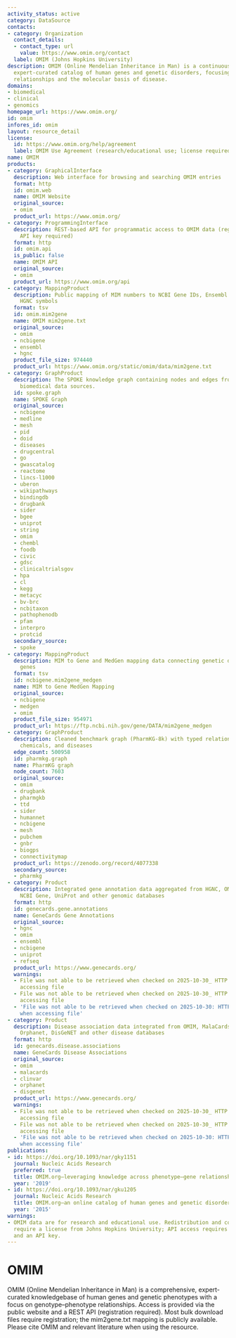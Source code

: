 ```yaml
---
activity_status: active
category: DataSource
contacts:
- category: Organization
  contact_details:
  - contact_type: url
    value: https://www.omim.org/contact
  label: OMIM (Johns Hopkins University)
description: OMIM (Online Mendelian Inheritance in Man) is a continuously updated,
  expert-curated catalog of human genes and genetic disorders, focusing on genotype–phenotype
  relationships and the molecular basis of disease.
domains:
- biomedical
- clinical
- genomics
homepage_url: https://www.omim.org/
id: omim
infores_id: omim
layout: resource_detail
license:
  id: https://www.omim.org/help/agreement
  label: OMIM Use Agreement (research/educational use; license required for commercial/redistribution)
name: OMIM
products:
- category: GraphicalInterface
  description: Web interface for browsing and searching OMIM entries
  format: http
  id: omim.web
  name: OMIM Website
  original_source:
  - omim
  product_url: https://www.omim.org/
- category: ProgrammingInterface
  description: REST-based API for programmatic access to OMIM data (registration and
    API key required)
  format: http
  id: omim.api
  is_public: false
  name: OMIM API
  original_source:
  - omim
  product_url: https://www.omim.org/api
- category: MappingProduct
  description: Public mapping of MIM numbers to NCBI Gene IDs, Ensembl Gene IDs, and
    HGNC symbols
  format: tsv
  id: omim.mim2gene
  name: OMIM mim2gene.txt
  original_source:
  - omim
  - ncbigene
  - ensembl
  - hgnc
  product_file_size: 974440
  product_url: https://www.omim.org/static/omim/data/mim2gene.txt
- category: GraphProduct
  description: The SPOKE knowledge graph containing nodes and edges from multiple
    biomedical data sources.
  id: spoke.graph
  name: SPOKE Graph
  original_source:
  - ncbigene
  - medline
  - mesh
  - pid
  - doid
  - diseases
  - drugcentral
  - go
  - gwascatalog
  - reactome
  - lincs-l1000
  - uberon
  - wikipathways
  - bindingdb
  - drugbank
  - sider
  - bgee
  - uniprot
  - string
  - omim
  - chembl
  - foodb
  - civic
  - gdsc
  - clinicaltrialsgov
  - hpa
  - cl
  - kegg
  - metacyc
  - bv-brc
  - ncbitaxon
  - pathophenodb
  - pfam
  - interpro
  - protcid
  secondary_source:
  - spoke
- category: MappingProduct
  description: MIM to Gene and MedGen mapping data connecting genetic disorders to
    genes
  format: tsv
  id: ncbigene.mim2gene_medgen
  name: MIM to Gene MedGen Mapping
  original_source:
  - ncbigene
  - medgen
  - omim
  product_file_size: 954971
  product_url: https://ftp.ncbi.nih.gov/gene/DATA/mim2gene_medgen
- category: GraphProduct
  description: Cleaned benchmark graph (PharmKG-8k) with typed relations between genes,
    chemicals, and diseases
  edge_count: 500958
  id: pharmkg.graph
  name: PharmKG graph
  node_count: 7603
  original_source:
  - omim
  - drugbank
  - pharmgkb
  - ttd
  - sider
  - humannet
  - ncbigene
  - mesh
  - pubchem
  - gnbr
  - biogps
  - connectivitymap
  product_url: https://zenodo.org/record/4077338
  secondary_source:
  - pharmkg
- category: Product
  description: Integrated gene annotation data aggregated from HGNC, OMIM, Ensembl,
    NCBI Gene, UniProt and other genomic databases
  format: http
  id: genecards.gene.annotations
  name: GeneCards Gene Annotations
  original_source:
  - hgnc
  - omim
  - ensembl
  - ncbigene
  - uniprot
  - refseq
  product_url: https://www.genecards.org/
  warnings:
  - File was not able to be retrieved when checked on 2025-10-30_ HTTP 403 error when
    accessing file
  - File was not able to be retrieved when checked on 2025-10-30_ HTTP 403 error when
    accessing file
  - 'File was not able to be retrieved when checked on 2025-10-30: HTTP 403 error
    when accessing file'
- category: Product
  description: Disease association data integrated from OMIM, MalaCards, ClinVar,
    Orphanet, DisGeNET and other disease databases
  format: http
  id: genecards.disease.associations
  name: GeneCards Disease Associations
  original_source:
  - omim
  - malacards
  - clinvar
  - orphanet
  - disgenet
  product_url: https://www.genecards.org/
  warnings:
  - File was not able to be retrieved when checked on 2025-10-30_ HTTP 403 error when
    accessing file
  - File was not able to be retrieved when checked on 2025-10-30_ HTTP 403 error when
    accessing file
  - 'File was not able to be retrieved when checked on 2025-10-30: HTTP 403 error
    when accessing file'
publications:
- id: https://doi.org/10.1093/nar/gky1151
  journal: Nucleic Acids Research
  preferred: true
  title: OMIM.org—leveraging knowledge across phenotype–gene relationships
  year: '2019'
- id: https://doi.org/10.1093/nar/gku1205
  journal: Nucleic Acids Research
  title: OMIM.org—an online catalog of human genes and genetic disorders
  year: '2015'
warnings:
- OMIM data are for research and educational use. Redistribution and commercial use
  require a license from Johns Hopkins University; API access requires registration
  and an API key.
---
```

# OMIM

OMIM (Online Mendelian Inheritance in Man) is a comprehensive, expert-curated knowledgebase of human genes and genetic phenotypes with a focus on genotype–phenotype relationships. Access is provided via the public website and a REST API (registration required). Most bulk download files require registration; the mim2gene.txt mapping is publicly available. Please cite OMIM and relevant literature when using the resource.